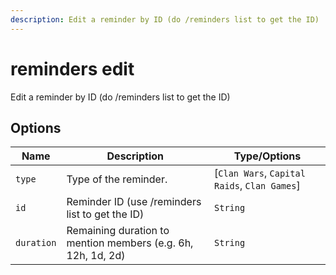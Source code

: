 ```yaml
---
description: Edit a reminder by ID (do /reminders list to get the ID)
---
```


# reminders edit

Edit a reminder by ID (do /reminders list to get the ID)

## Options

| Name | Description | Type/Options |
|------|-------------|--------------|
| `type` | Type of the reminder. | [`Clan Wars`, `Capital Raids`, `Clan Games`] |
| `id` | Reminder ID (use /reminders list to get the ID) | `String` |
| `duration` | Remaining duration to mention members (e.g. 6h, 12h, 1d, 2d) | `String` |

